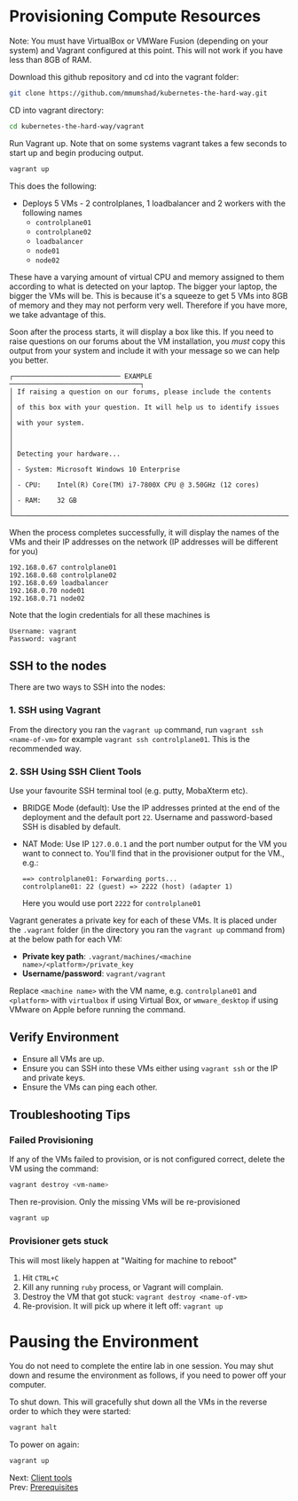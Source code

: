 # Provisioning Compute Resources

[//]: # (ignore:)

Note: You must have VirtualBox or VMWare Fusion (depending on your system) and Vagrant configured at this point. This will not work if you have less than 8GB of RAM.

Download this github repository and cd into the vagrant folder:

```bash
git clone https://github.com/mmumshad/kubernetes-the-hard-way.git
```

CD into vagrant directory:

```bash
cd kubernetes-the-hard-way/vagrant
```


Run Vagrant up. Note that on some systems vagrant takes a few seconds to start up and begin producing output.

```bash
vagrant up
```

This does the following:

- Deploys 5 VMs - 2 controlplanes, 1 loadbalancer and 2 workers with the following names
    * `controlplane01`
    * `controlplane02`
    * `loadbalancer`
    * `node01`
    * `node02`

These have a varying amount of virtual CPU and memory assigned to them according to what is detected on your laptop. The bigger your laptop, the bigger the VMs will be. This is because it's a squeeze to get 5 VMs into 8GB of memory and they may not perform very well. Therefore if you have more, we take advantage of this.

Soon after the process starts, it will display a box like this. If you need to raise questions on our forums about the VM installation, you *must* copy this output from your system and include it with your message so we can help you better.

```text
┌─────────────────────────── EXAMPLE ─────────────────────────────────┐
│ If raising a question on our forums, please include the contents    │
│ of this box with your question. It will help us to identify issues  │
│ with your system.                                                   │
│                                                                     │
│ Detecting your hardware...                                          │
│ - System: Microsoft Windows 10 Enterprise                           │
│ - CPU:    Intel(R) Core(TM) i7-7800X CPU @ 3.50GHz (12 cores)       │
│ - RAM:    32 GB                                                     │
└─────────────────────────────────────────────────────────────────────┘
```

When the process completes successfully, it will display the names of the VMs and their IP addresses on the network (IP addresses will be different for you)

```text
192.168.0.67 controlplane01
192.168.0.68 controlplane02
192.168.0.69 loadbalancer
192.168.0.70 node01
192.168.0.71 node02
```

Note that the login credentials for all these machines is

```
Username: vagrant
Password: vagrant
```



## SSH to the nodes

There are two ways to SSH into the nodes:

### 1. SSH using Vagrant

From the directory you ran the `vagrant up` command, run `vagrant ssh <name-of-vm>` for example `vagrant ssh controlplane01`. This is the recommended way.

### 2. SSH Using SSH Client Tools

Use your favourite SSH terminal tool (e.g. putty, MobaXterm etc).

* BRIDGE Mode (default): Use the IP addresses printed at the end of the deployment and the default port `22`. Username and password-based SSH is disabled by default.
* NAT Mode: Use IP `127.0.0.1` and the port number output for the VM you want to connect to. You'll find that in the provisioner output for the VM., e.g.:

    ```text
    ==> controlplane01: Forwarding ports...
    controlplane01: 22 (guest) => 2222 (host) (adapter 1)
    ```

    Here you would use port `2222` for `controlplane01`

Vagrant generates a private key for each of these VMs. It is placed under the `.vagrant` folder (in the directory you ran the `vagrant up` command from) at the below path for each VM:

- **Private key path**: `.vagrant/machines/<machine name>/<platform>/private_key`
- **Username/password**: `vagrant/vagrant`

Replace `<machine name>` with the VM name, e.g. `controlplane01` and `<platform>` with `virtualbox` if using Virtual Box, or `wmware_desktop` if using VMware on Apple before running the command.

## Verify Environment

- Ensure all VMs are up.
- Ensure you can SSH into these VMs either using `vagrant ssh` or the IP and private keys.
- Ensure the VMs can ping each other.

## Troubleshooting Tips

### Failed Provisioning

If any of the VMs failed to provision, or is not configured correct, delete the VM using the command:

```bash
vagrant destroy <vm-name>
```

Then re-provision. Only the missing VMs will be re-provisioned

```bash
vagrant up
```

### Provisioner gets stuck

This will most likely happen at "Waiting for machine to reboot"

1. Hit `CTRL+C`
1. Kill any running `ruby` process, or Vagrant will complain.
1. Destroy the VM that got stuck: `vagrant destroy <name-of-vm>`
1. Re-provision. It will pick up where it left off: `vagrant up`

# Pausing the Environment

You do not need to complete the entire lab in one session. You may shut down and resume the environment as follows, if you need to power off your computer.

To shut down. This will gracefully shut down all the VMs in the reverse order to which they were started:

```bash
vagrant halt
```

To power on again:

```bash
vagrant up
```

Next: [Client tools](../../docs/03-client-tools.md)<br>
Prev: [Prerequisites](01-prerequisites.md)
